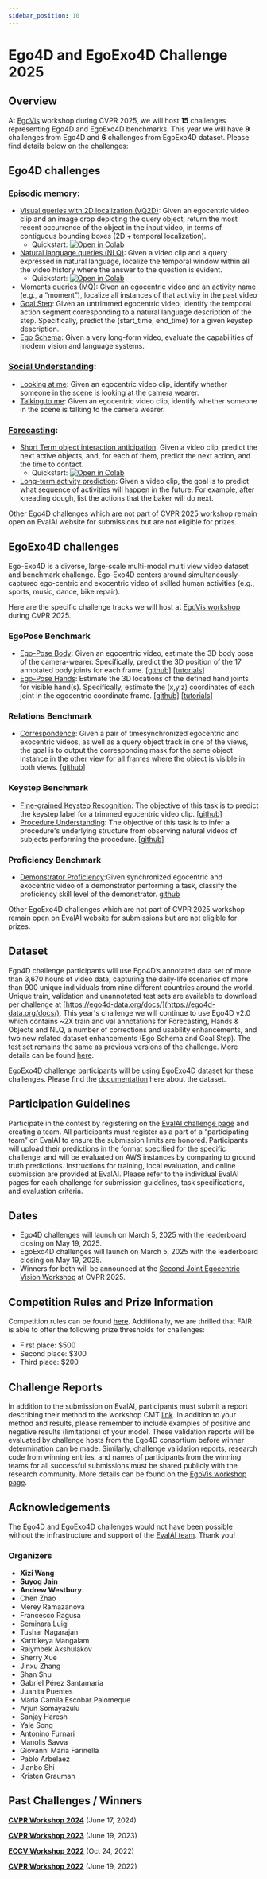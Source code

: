 ```yaml
---
sidebar_position: 10
---
```

# Ego4D and EgoExo4D Challenge 2025

## **Overview**

At [EgoVis](https://egovis.github.io/cvpr25/) workshop during CVPR 2025, we will host **15** challenges representing Ego4D and EgoExo4D benchmarks. This year we will have **9** challenges from Ego4D and **6** challenges from EgoExo4D dataset. Please find details below on the challenges:

## **Ego4D challenges**


### [Episodic memory](./benchmarks/episodic-memory.md):

* [Visual queries with 2D localization (VQ2D)](https://eval.ai/web/challenges/challenge-page/1843/overview): Given an egocentric video clip and an image crop depicting the query object, return the most recent occurrence of the object in the input video, in terms of contiguous bounding boxes (2D + temporal localization). 
    * Quickstart: [![Open in Colab][Colab Badge]](https://colab.research.google.com/drive/1vtVOQzLarBCspQjH5RtHZ8qzH0VZxrmZ?usp=sharing)
* [Natural language queries (NLQ)](https://eval.ai/web/challenges/challenge-page/1629/overview): Given a video clip and a query expressed in natural language, localize the temporal window within all the video history where the answer to the question is evident.
    * Quickstart: [![Open in Colab][Colab Badge]](https://colab.research.google.com/drive/1S1LTplak-Fno3lMumCLoIfzYsx_TfNes?usp=sharing)
* [Moments queries (MQ)](https://eval.ai/web/challenges/challenge-page/1626/overview): Given an egocentric video and an activity name (e.g., a “moment”), localize all instances of that activity in the past video
* [Goal Step](https://eval.ai/web/challenges/challenge-page/2188/overview): Given an untrimmed egocentric video, identify the temporal action segment corresponding to a natural language description of the step. Specifically, predict the (start_time, end_time) for a given keystep description.
* [Ego Schema](https://eval.ai/web/challenges/challenge-page/2238/overview): Given a very long-form video, evaluate the capabilities of modern vision and language systems.



### [Social Understanding](./benchmarks/social.md):

* [Looking at me](https://eval.ai/web/challenges/challenge-page/1624/overview): Given an egocentric video clip, identify whether someone in the scene is looking at the camera wearer.
* [Talking to me](https://eval.ai/web/challenges/challenge-page/1625/overview): Given an egocentric video clip, identify whether someone in the scene is talking to the camera wearer.


### [Forecasting](./benchmarks/forecasting.md):


* [Short Term object interaction anticipation](https://eval.ai/web/challenges/challenge-page/1623/overview): Given a video clip, predict the next active objects, and, for each of them, predict the next action, and the time to contact.
    * Quickstart: [![Open in Colab][Colab Badge]](https://colab.research.google.com/drive/1Ok_6F1O6K8kX1S4sEnU62HoOBw_CPngR?usp=sharing)
* [Long-term activity prediction](https://eval.ai/web/challenges/challenge-page/1598/overview): Given a video clip, the goal is to predict what sequence of activities will happen in the future. For example, after kneading dough, list the actions that the baker will do next. 

Other Ego4D challenges which are not part of CVPR 2025 workshop remain open on EvalAI website for submissions but are not eligible for prizes.

## **EgoExo4D challenges**

Ego-Exo4D is a diverse, large-scale multi-modal multi view video dataset and benchmark challenge. Ego-Exo4D centers around simultaneously-captured ego-centric and exocentric video of skilled human activities (e.g., sports, music, dance, bike repair). 

Here are the specific challenge tracks we will host at [EgoVis workshop](https://egovis.github.io/cvpr25/) during CVPR 2025.

### EgoPose Benchmark

* [Ego-Pose Body](https://eval.ai/web/challenges/challenge-page/2245/overview): Given an egocentric video, estimate the 3D body pose of the camera-wearer. Specifically, predict the 3D position of the 17 annotated body joints for each frame. [[github]](https://github.com/EGO4D/ego-exo4d-egopose/tree/main/bodypose) [[tutorials]](https://docs.ego-exo4d-data.org/tutorials/)
* [Ego-Pose Hands](https://eval.ai/web/challenges/challenge-page/2249/overview): Estimate the 3D locations of the defined hand joints for visible hand(s). Specifically, estimate the (x,y,z) coordinates of each joint in the egocentric coordinate frame. [[github]](https://github.com/EGO4D/ego-exo4d-egopose/tree/main/handpose) [[tutorials]](https://docs.ego-exo4d-data.org/tutorials/)

### Relations Benchmark
* [Correspondence](https://eval.ai/web/challenges/challenge-page/2288/overview): Given a pair of timesynchronized egocentric and exocentric videos, as well as a query object track in one of the views, the goal is to output the corresponding mask for the same object instance in the other view for all frames where the object is visible in both views. [[github]](https://github.com/EGO4D/ego-exo4d-relation/tree/main/correspondence/)

### Keystep Benchmark
* [Fine-grained Keystep Recognition](https://eval.ai/web/challenges/challenge-page/2273/overview): The objective of this task is to predict the keystep label for a trimmed egocentric video clip. [[github]](https://github.com/EGO4D/ego-exo4d-keystep/tree/main/fine_grained/)
* [Procedure Understanding](https://eval.ai/web/challenges/challenge-page/2286/overview): The objective of this task is to infer a procedure's underlying structure from observing natural videos of subjects performing the procedure. [[github]](https://github.com/EGO4D/ego-exo4d-keystep/tree/main/procedure_understanding)

### Proficiency Benchmark
* [Demonstrator Proficiency](https://eval.ai/web/challenges/challenge-page/2291/overview):Given synchronized egocentric and exocentric video of a demonstrator performing a task, classify the proficiency skill level of the demonstrator. [github](https://github.com/EGO4D/ego-exo4d-proficiency/blob/main/demonstrator_proficiency/)

Other EgoExo4D challenges which are not part of CVPR 2025 workshop remain open on EvalAI website for submissions but are not eligible for prizes.


## Dataset

Ego4D challenge participants will use Ego4D’s annotated data set of more than 3,670 hours of video data, capturing the daily-life scenarios of more than 900 unique individuals from nine different countries around the world. Unique train, validation and unannotated test sets are available to download per challenge at [https://ego4d-data.org/docs/](https://ego4d-data.org/docs/). This year's challenge we will continue to use Ego4D v2.0 which contains ~2X train and val annotations for Forecasting, Hands & Objects and NLQ, a number of corrections and usability enhancements, and two new related dataset enhancements (Ego Schema and Goal Step). The test set remains the same as previous versions of the challenge. More details can be found [here](https://ego4d-data.org/docs/updates/). 


EgoExo4D challenge participants will be using EgoExo4D dataset for these challenges. Please find the [documentation](https://docs.ego-exo4d-data.org/) here about the dataset.


## Participation Guidelines


Participate in the contest by registering on the [EvalAI challenge page](https://eval.ai/) and creating a team. All participants must register as a part of a “participating team” on EvalAI to ensure the submission limits are honored. Participants will upload their predictions in the format specified for the specific challenge, and will be evaluated on AWS instances by comparing to ground truth predictions. Instructions for training, local evaluation, and online submission are provided at EvalAI. Please refer to the individual EvalAI pages for each challenge for submission guidelines, task specifications, and evaluation criteria.


## Dates


* Ego4D challenges will launch on March 5, 2025 with the leaderboard closing on May 19, 2025. 
* EgoExo4D challenges will launch on March 5, 2025 with the leaderboard closing on May 19, 2025. 
* Winners for both will be announced at the [Second Joint Egocentric Vision Workshop](https://egovis.github.io/cvpr24/) at CVPR 2025. 


## Competition Rules and Prize Information

Competition rules can be found [here](pathname:///tc.pdf). Additionally, we are thrilled that FAIR is able to offer the following prize thresholds for challenges:

* First place: $500
* Second place: $300
* Third place: $200


## Challenge Reports


In addition to the submission on EvalAI, participants must submit a report describing their method to the workshop CMT [link](https://cmt3.research.microsoft.com/EgoVis2025/). In addition to your method and results, please remember to include examples of positive and negative results (limitations) of your model. These validation reports will be evaluated by challenge hosts from the Ego4D consortium before winner determination can be made. Similarly, challenge validation reports, research code from winning entries, and names of participants from the winning teams for all successful submissions must be shared publicly with the research community.  More details can be found on the [EgoVis workshop page](https://egovis.github.io/cvpr25/). 


## Acknowledgements


The Ego4D and EgoExo4D challenges would not have been possible without the infrastructure and support of the [EvalAI team](https://eval.ai/team). Thank you!


### Organizers

- **Xizi Wang**
- **Suyog Jain**
- **Andrew Westbury**
- Chen Zhao
- Merey Ramazanova
- Francesco Ragusa
- Seminara Luigi 
- Tushar Nagarajan
- Karttikeya Mangalam
- Raiymbek Akshulakov
- Sherry Xue 
- Jinxu Zhang
- Shan Shu
- Gabriel Pérez Santamaria
- Juanita Puentes
- Maria Camila Escobar Palomeque
- Arjun Somayazulu
- Sanjay Haresh
- Yale Song
- Antonino Furnari
- Manolis Savva
- Giovanni Maria Farinella
- Pablo Arbelaez
- Jianbo Shi
- Kristen Grauman


## Past Challenges / Winners
**[CVPR Workshop 2024](https://egovis.github.io/cvpr24/)** (June 17, 2024)

**[CVPR Workshop 2023](https://ego4d-data.org/workshops/cvpr23/  )** (June 19, 2023)

**[ECCV Workshop 2022](https://ego4d-data.org/workshops/eccv22/)** (Oct 24, 2022)

**[CVPR Workshop 2022](https://ego4d-data.org/workshops/cvpr22/)** (June 19, 2022)


[Colab Badge]:          https://colab.research.google.com/assets/colab-badge.svg



<!-- ### Not running:
* [State change object detection](https://eval.ai/web/challenges/challenge-page/1632/overview): Given an egocentric video clip, identify the objects whose states are changing and outline them with bounding boxes.


* [Audio-visual localization](https://eval.ai/web/challenges/challenge-page/1633/overview): Given an egocentric video clip, localize the speakers in the visual field of view.


* [Audio-only Diarization Challenge](https://eval.ai/web/challenges/challenge-page/1641/overview): Given an egocentric video clip, identify which person spoke and when they spoke based on audio alone.


* [Hand forecasting](https://eval.ai/web/challenges/challenge-page/1630/overview): Given a short preceding video clip, predict where the hand will be visible in the future, in terms of a bounding box center in keyframes.
* [Object state change classification](https://eval.ai/web/challenges/challenge-page/1627/overview): Given an egocentric video clip, indicate the presence or absence of an object state change.
* [Audio-visual speaker diarization](https://eval.ai/web/challenges/challenge-page/1640/overview): Given an egocentric video clip, identify which person spoke and when they spoke.

* PACO Zero-Shot:](https://eval.ai/web/challenges/challenge-page/1970/overview) Retrieve the bounding box of a specific object instance from a dataset, based on a textual query describing the instance. Query is composed using object and part attributes describing the object of interest. 



Competition rules can be found [here](https://ego4d-interactive-fig1.s3.eu-west-2.amazonaws.com/tc.pdf). 
-->



